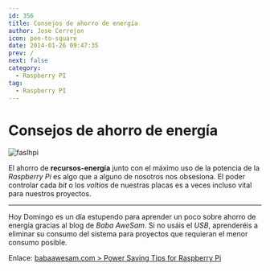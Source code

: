 ```yaml
---
id: 356
title: Consejos de ahorro de energía
author: Jose Cerrejon
icon: pen-to-square
date: 2014-01-26 09:47:35
prev: /
next: false
category:
  - Raspberry PI
tag:
  - Raspberry PI
---
```


# Consejos de ahorro de energía

![faslhpi](/images/raspflash.jpg)

El ahorro de **recursos-energía** junto con el máximo uso de la potencia de la *Raspberry Pi* es algo que a alguno de nosotros nos obsesiona. El poder controlar cada *bit* o los *voltios* de nuestras placas es a veces incluso vital para nuestros proyectos.

- - -
Hoy Domingo es un día estupendo para aprender un poco sobre ahorro de energía gracias al blog de *Baba AweSam*. Si no usáis el *USB*, aprenderéis a eliminar su consumo del sistema para proyectos que requieran el menor consumo posible.

Enlace: [babaawesam.com > Power Saving Tips for Raspberry Pi](http://babaawesam.com/2014/01/24/power-saving-tips-for-raspberry-pi/)